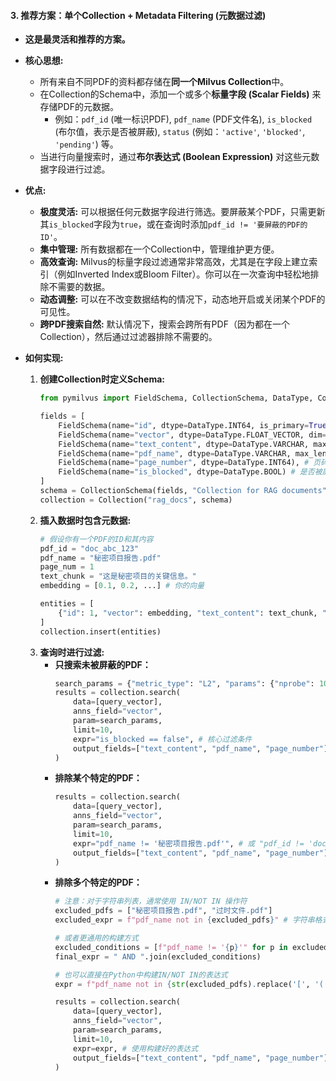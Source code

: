 

#### 3. **推荐方案：单个Collection + Metadata Filtering (元数据过滤)**

*   **这是最灵活和推荐的方案。**
*   **核心思想:**
    *   所有来自不同PDF的资料都存储在**同一个Milvus Collection**中。
    *   在Collection的Schema中，添加一个或多个**标量字段 (Scalar Fields)** 来存储PDF的元数据。
        *   例如：`pdf_id` (唯一标识PDF), `pdf_name` (PDF文件名), `is_blocked` (布尔值，表示是否被屏蔽), `status` (例如：`'active'`, `'blocked'`, `'pending'`) 等。
    *   当进行向量搜索时，通过**布尔表达式 (Boolean Expression)** 对这些元数据字段进行过滤。

*   **优点:**
    *   **极度灵活:** 可以根据任何元数据字段进行筛选。要屏蔽某个PDF，只需更新其`is_blocked`字段为`true`，或在查询时添加`pdf_id != '要屏蔽的PDF的ID'`。
    *   **集中管理:** 所有数据都在一个Collection中，管理维护更方便。
    *   **高效查询:** Milvus的标量字段过滤通常非常高效，尤其是在字段上建立索引（例如Inverted Index或Bloom Filter）。你可以在一次查询中轻松地排除不需要的数据。
    *   **动态调整:** 可以在不改变数据结构的情况下，动态地开启或关闭某个PDF的可见性。
    *   **跨PDF搜索自然:** 默认情况下，搜索会跨所有PDF（因为都在一个Collection），然后通过过滤器排除不需要的。

*   **如何实现:**
    1.  **创建Collection时定义Schema:**
        ```python
        from pymilvus import FieldSchema, CollectionSchema, DataType, Collection

        fields = [
            FieldSchema(name="id", dtype=DataType.INT64, is_primary=True, auto_id=False),
            FieldSchema(name="vector", dtype=DataType.FLOAT_VECTOR, dim=768), # 你的向量维度
            FieldSchema(name="text_content", dtype=DataType.VARCHAR, max_length=65535), # 存储原始文本片段
            FieldSchema(name="pdf_name", dtype=DataType.VARCHAR, max_length=256), # PDF文件名
            FieldSchema(name="page_number", dtype=DataType.INT64), # 页码
            FieldSchema(name="is_blocked", dtype=DataType.BOOL) # 是否被屏蔽的标志
        ]
        schema = CollectionSchema(fields, "Collection for RAG documents")
        collection = Collection("rag_docs", schema)
        ```
    2.  **插入数据时包含元数据:**
        ```python
        # 假设你有一个PDF的ID和其内容
        pdf_id = "doc_abc_123"
        pdf_name = "秘密项目报告.pdf"
        page_num = 1
        text_chunk = "这是秘密项目的关键信息。"
        embedding = [0.1, 0.2, ...] # 你的向量
        
        entities = [
            {"id": 1, "vector": embedding, "text_content": text_chunk, "pdf_name": pdf_name, "page_number": page_num, "is_blocked": False}
        ]
        collection.insert(entities)
        ```
    3.  **查询时进行过滤:**
        *   **只搜索未被屏蔽的PDF：**
            ```python
            search_params = {"metric_type": "L2", "params": {"nprobe": 10}}
            results = collection.search(
                data=[query_vector], 
                anns_field="vector", 
                param=search_params,
                limit=10, 
                expr="is_blocked == false", # 核心过滤条件
                output_fields=["text_content", "pdf_name", "page_number"]
            )
            ```
        *   **排除某个特定的PDF：**
            ```python
            results = collection.search(
                data=[query_vector], 
                anns_field="vector", 
                param=search_params,
                limit=10, 
                expr="pdf_name != '秘密项目报告.pdf'", # 或 "pdf_id != 'doc_abc_123'"
                output_fields=["text_content", "pdf_name", "page_number"]
            )
            ```
        *   **排除多个特定的PDF：**
            ```python
            # 注意：对于字符串列表，通常使用 IN/NOT IN 操作符
            excluded_pdfs = ["秘密项目报告.pdf", "过时文件.pdf"]
            excluded_expr = f"pdf_name not in {excluded_pdfs}" # 字符串格式化可能会因库而异，确保Milvus能解析
            
            # 或者更通用的构建方式
            excluded_conditions = [f"pdf_name != '{p}'" for p in excluded_pdfs]
            final_expr = " AND ".join(excluded_conditions)
            
            # 也可以直接在Python中构建IN/NOT IN的表达式
            expr = f"pdf_name not in {str(excluded_pdfs).replace('[', '(').replace(']', ')')}" # ('pdf1.pdf', 'pdf2.pdf')
            
            results = collection.search(
                data=[query_vector], 
                anns_field="vector", 
                param=search_params,
                limit=10, 
                expr=expr, # 使用构建好的表达式
                output_fields=["text_content", "pdf_name", "page_number"]
            )
            ```
